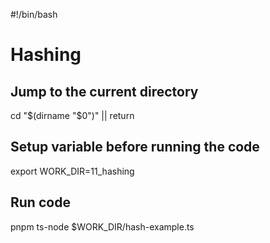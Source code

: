 #!/bin/bash

# Hashing

## Jump to the current directory

cd "$(dirname "$0")" || return

## Setup variable before running the code

export WORK_DIR=11_hashing

## Run code

pnpm ts-node $WORK_DIR/hash-example.ts
